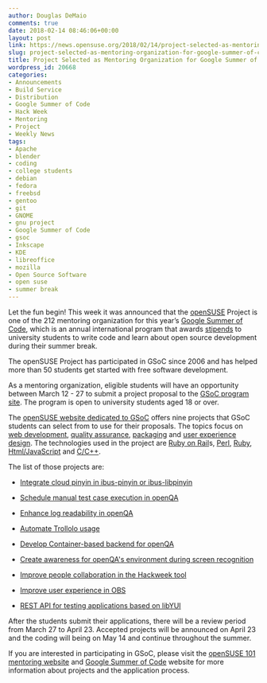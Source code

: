 ```yaml
---
author: Douglas DeMaio
comments: true
date: 2018-02-14 08:46:06+00:00
layout: post
link: https://news.opensuse.org/2018/02/14/project-selected-as-mentoring-organization-for-google-summer-of-code/
slug: project-selected-as-mentoring-organization-for-google-summer-of-code
title: Project Selected as Mentoring Organization for Google Summer of Code
wordpress_id: 20668
categories:
- Announcements
- Build Service
- Distribution
- Google Summer of Code
- Hack Week
- Mentoring
- Project
- Weekly News
tags:
- Apache
- blender
- coding
- college students
- debian
- fedora
- freebsd
- gentoo
- git
- GNOME
- gnu project
- Google Summer of Code
- gsoc
- Inkscape
- KDE
- libreoffice
- mozilla
- Open Source Software
- open suse
- summer break
---
```



Let the fun begin! This week it was announced that the [openSUSE](https://www.opensuse.org/) Project is one of the 212 mentoring organization for this year’s [Google Summer of Code](https://summerofcode.withgoogle.com/), which is an annual international program that awards [stipends](https://en.wikipedia.org/wiki/Stipend) to university students to write code and learn about open source development during their summer break.

The openSUSE Project has participated in GSoC since 2006 and has helped more than 50 students get started with free software development.

As a mentoring organization, eligible students will have an opportunity between March 12 - 27 to submit a project proposal to the [GSoC program site](https://summerofcode.withgoogle.com/). The program is open to university students aged 18 or over.

The [openSUSE website dedicated to GSoC](//101.opensuse.org/gsoc/) offers nine projects that GSoC students can select from to use for their proposals. The topics focus on [web development](https://en.wikipedia.org/wiki/Web_development), [quality assurance](https://en.wikipedia.org/wiki/Software_quality_assurance), [packaging](https://en.wikipedia.org/wiki/Package_manager) and [user experience design](https://en.wikipedia.org/wiki/User_experience_design). The technologies used in the project are [Ruby on Rail](//rubyonrails.org/)s, [Perl](https://www.perl.org/), [Ruby](https://www.ruby-lang.org/en/), [Html/JavaScript](https://www.w3schools.com/html/html_scripts.asp) and [C/C++](https://en.wikipedia.org/wiki/C%2B%2B).<!-- more -->

The list of those projects are:



 	
  * [Integrate cloud pinyin in ibus-pinyin or ibus-libpinyin](//101.opensuse.org/gsoc/#eventModal0)

 	
  * [Schedule manual test case execution in openQA](//101.opensuse.org/gsoc/#eventModal1)

 	
  * [Enhance log readability in openQA](//101.opensuse.org/gsoc/#eventModal2)

 	
  * [Automate Trollolo usage](//101.opensuse.org/gsoc/#eventModal3)

 	
  * [Develop Container-based backend for openQA](//101.opensuse.org/gsoc/#eventModal4)

 	
  * [Create awareness for openQA's environment during screen recognition](//101.opensuse.org/gsoc/#eventModal5)

 	
  * [Improve people collaboration in the Hackweek tool](//101.opensuse.org/gsoc/#eventModal6)

 	
  * [Improve user experience in OBS](//101.opensuse.org/gsoc/#eventModal7)

 	
  * [REST API for testing applications based on libYUI](//101.opensuse.org/gsoc/#eventModal8)


After the students submit their applications, there will be a review period from March 27 to April 23. Accepted projects will be announced on April 23 and the coding will being on May 14 and continue throughout the summer.

If you are interested in participating in GSoC, please visit the [openSUSE 101 mentoring website](//101.opensuse.org/gsoc/) and [Google Summer of Code](https://summerofcode.withgoogle.com/) website for more information about projects and the application process.
